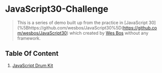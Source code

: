# JavaScript30-Challenge

> This is a series of demo built up from the practice in [JavaScript 30](%5Bhttps://github.com/wesbos/JavaScript30%5D(https://github.com/wesbos/JavaScript30)  which created by [Wes Bos](https://github.com/wesbos) without any framework.

## Table Of Content

1. [JavaScript Drum Kit](https://mpragnarok.github.io/JavaScript30-Challenge/01__JavaScript-Drum-Kit/index.html)
